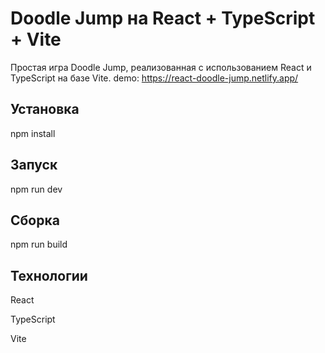 # Doodle Jump на React + TypeScript + Vite

Простая игра Doodle Jump, реализованная с использованием React и TypeScript на базе Vite.
demo: https://react-doodle-jump.netlify.app/

## Установка

npm install

## Запуск

npm run dev

## Сборка

npm run build

## Технологии
React

TypeScript

Vite
